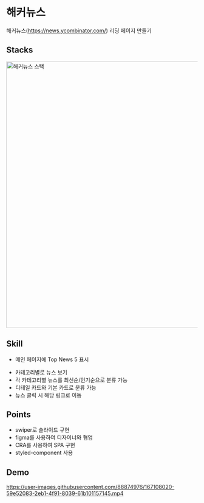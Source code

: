# 해커뉴스

해커뉴스(https://news.ycombinator.com/) 리딩 페이지 만들기

## Stacks

<img width="700" alt="해커뉴스 스택" src="https://user-images.githubusercontent.com/88874976/166706780-f0404c54-2fb3-472d-aa0f-bd29a1388c4f.png">

## Skill

- 메인 페이지에 Top News 5 표시

* 카테고리별로 뉴스 보기
* 각 카테고리별 뉴스를 최신순/인기순으로 분류 가능
* 디테일 카드와 기본 카드로 분류 가능
* 뉴스 클릭 시 해당 링크로 이동

## Points

- swiper로 슬라이드 구현
- figma를 사용하여 디자이너와 협업
- CRA를 사용하여 SPA 구현
- styled-component 사용

## Demo
https://user-images.githubusercontent.com/88874976/167108020-59e52083-2eb1-4f91-8039-61b101157145.mp4
